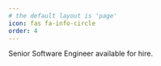 ```yaml
---
# the default layout is 'page'
icon: fas fa-info-circle
order: 4
---
```


Senior Software Engineer available for hire.
